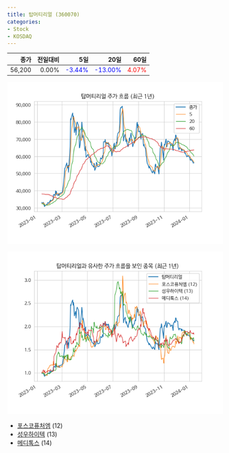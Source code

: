 ```yaml
---
title: 탑머티리얼 (360070)
categories:
- Stock
- KOSDAQ
---
```


|종가|전일대비|5일|20일|60일|
|---:|-------:|--:|---:|---:|
|56,200|0.00%|<span style="color: blue">-3.44%</span>|<span style="color: blue">-13.00%</span>|<span style="color: red">4.07%</span>|


<!-- more -->

![360070](/assets/images/stock/360070.png)

![360070](/assets/images/stock/360070_sim.png)

- [포스코퓨처엠](/003670/) (12)
- [성우하이텍](/015750/) (13)
- [메디톡스](//086900/) (14)